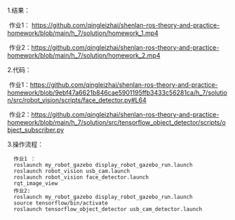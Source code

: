 1.结果：

​	作业1： https://github.com/qingleizhai/shenlan-ros-theory-and-practice-homework/blob/main/h_7/solution/homework_1.mp4

​	作业2：https://github.com/qingleizhai/shenlan-ros-theory-and-practice-homework/blob/main/h_7/solution/homework_2.mp4

2.代码：

​	作业1：https://github.com/qingleizhai/shenlan-ros-theory-and-practice-homework/blob/9ebf47a6621b846cae5901195ffb3433c56281ca/h_7/solution/src/robot_vision/scripts/face_detector.py#L64

​	作业2：https://github.com/qingleizhai/shenlan-ros-theory-and-practice-homework/blob/main/h_7/solution/src/tensorflow_object_detector/scripts/object_subscriber.py

3.操作流程： 

      作业1 ：
      roslaunch my_robot_gazebo display_robot_gazebo_run.launch
      roslaunch robot_vision usb_cam.launch
      roslaunch robot_vision face_detector.launch
      rqt_image_view
      作业2:
      roslaunch my_robot_gazebo display_robot_gazebo_run.launch
      source tensorflow/bin/activate
      roslaunch tensorflow_object_detector usb_cam_detector.launch
